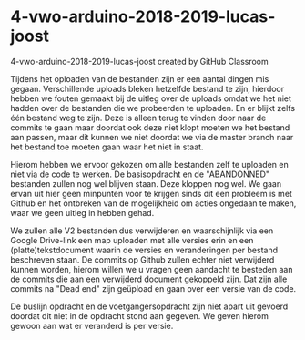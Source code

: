 # 4-vwo-arduino-2018-2019-lucas-joost
4-vwo-arduino-2018-2019-lucas-joost created by GitHub Classroom

Tijdens het oploaden van de bestanden zijn er een aantal dingen mis gegaan. Verschillende uploads bleken hetzelfde bestand te zijn, hierdoor hebben we fouten gemaakt bij de uitleg over de uploads omdat we het niet hadden over de bestanden die we probeerden te uploaden. En er blijkt zelfs één bestand weg te zijn. Deze is alleen terug te vinden door naar de commits te gaan maar doordat ook deze niet klopt moeten we het bestand aan passen, maar dit kunnen we niet doordat we via de master branch naar het bestand toe moeten gaan waar het niet in staat.

Hierom hebben we ervoor gekozen om alle bestanden zelf te uploaden en niet via de code te werken.
De basisopdracht en de "ABANDONNED" bestanden zullen nog wel blijven staan. Deze kloppen nog wel.
We gaan ervan uit hier geen minpunten voor te krijgen sinds dit een probleem is met Github en het ontbreken van de mogelijkheid om acties ongedaan te maken, waar we geen uitleg in hebben gehad.

We zullen alle V2 bestanden dus verwijderen en waarschijnlijk via een Google Drive-link een map uploaden met alle versies erin en een (platte)tekstdocument waarin de versies en veranderingen per bestand beschreven staan. De commits op Github zullen echter niet verwijderd kunnen worden, hierom willen we u vragen geen aandacht te besteden aan de commits die aan een verwijderd document gekoppeld zijn. Dat zijn alle commits na "Dead end" zijn geüpload en gaan over een versie van de code.

De buslijn opdracht en de voetgangersopdracht zijn niet apart uit gevoerd doordat dit niet in de opdracht stond aan gegeven. We geven hierom gewoon aan wat er veranderd is per versie.
